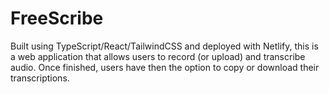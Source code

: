 # FreeScribe

Built using TypeScript/React/TailwindCSS and deployed with Netlify, this is a web application that allows users to record (or upload) and transcribe audio. Once finished, users have then the option to copy or download their transcriptions.
